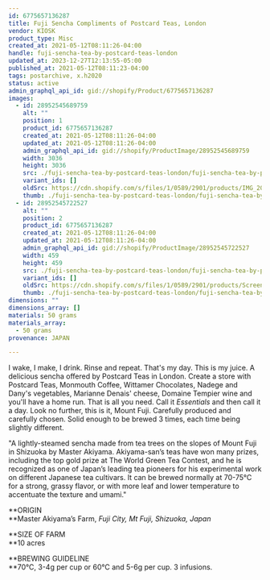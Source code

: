 ```yaml
---
id: 6775657136287
title: Fuji Sencha Compliments of Postcard Teas, London
vendor: KIOSK
product_type: Misc
created_at: 2021-05-12T08:11:26-04:00
handle: fuji-sencha-tea-by-postcard-teas-london
updated_at: 2023-12-27T12:13:55-05:00
published_at: 2021-05-12T08:11:23-04:00
tags: postarchive, x.h2020
status: active
admin_graphql_api_id: gid://shopify/Product/6775657136287
images:
  - id: 28952545689759
    alt: ""
    position: 1
    product_id: 6775657136287
    created_at: 2021-05-12T08:11:26-04:00
    updated_at: 2021-05-12T08:11:26-04:00
    admin_graphql_api_id: gid://shopify/ProductImage/28952545689759
    width: 3036
    height: 3036
    src: ./fuji-sencha-tea-by-postcard-teas-london/fuji-sencha-tea-by-postcard-teas-london__0.jpg
    variant_ids: []
    oldSrc: https://cdn.shopify.com/s/files/1/0589/2901/products/IMG_20201124_161938.jpg?v=1620821486
    thumb: ./fuji-sencha-tea-by-postcard-teas-london/fuji-sencha-tea-by-postcard-teas-london__0-thumb.jpg
  - id: 28952545722527
    alt: ""
    position: 2
    product_id: 6775657136287
    created_at: 2021-05-12T08:11:26-04:00
    updated_at: 2021-05-12T08:11:26-04:00
    admin_graphql_api_id: gid://shopify/ProductImage/28952545722527
    width: 459
    height: 459
    src: ./fuji-sencha-tea-by-postcard-teas-london/fuji-sencha-tea-by-postcard-teas-london__1.jpg
    variant_ids: []
    oldSrc: https://cdn.shopify.com/s/files/1/0589/2901/products/ScreenShot2020-11-23at11.25.23PM.png?v=1620821486
    thumb: ./fuji-sencha-tea-by-postcard-teas-london/fuji-sencha-tea-by-postcard-teas-london__1-thumb.jpg
dimensions: ""
dimensions_array: []
materials: 50 grams
materials_array:
  - 50 grams
provenance: JAPAN

---
```


I wake, I make, I drink. Rinse and repeat. That's my day. This is my juice. A delicious sencha offered by Postcard Teas in London. Create a store with Postcard Teas, Monmouth Coffee, Wittamer Chocolates, Nadege and Dany's vegetables, Marianne Denais' cheese, Domaine Tempier wine and you'll have a home run. That is all you need. Call it _Essentials_ and then call it a day. Look no further, this is it, Mount Fuji. Carefully produced and carefully chosen. Solid enough to be brewed 3 times, each time being slightly different. 

"A lightly-steamed sencha made from tea trees on the slopes of Mount Fuji in Shizuoka by Master Akiyama. Akiyama-san’s teas have won many prizes, including the top gold prize at The World Green Tea Contest, and he is recognized as one of Japan’s leading tea pioneers for his experimental work on different Japanese tea cultivars. It can be brewed normally at 70-75°C for a strong, grassy flavor, or with more leaf and lower temperature to accentuate the texture and umami."  

**ORIGIN  
**Master Akiyama’s Farm, _Fuji City, Mt Fuji, Shizuoka, Japan_

**SIZE OF FARM  
**10 acres

**BREWING GUIDELINE  
**70°C, 3-4g per cup or 60°C and 5-6g per cup. 3 infusions.